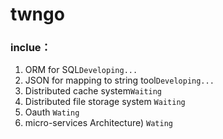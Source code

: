 # twngo 

### inclue：
1. ORM for SQL`Developing...`
2. JSON for mapping to string tool`Developing...`
3. Distributed cache system`Waiting`
4. Distributed file storage system `Waiting`
5. Oauth `Wating`
6. micro-services Architecture) `Wating`
